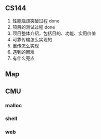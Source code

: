 ## CS144
1. 性能瓶颈突破过程 done
2. 项目的测试过程 done
3. 项目整体介绍，包括目的、功能、实用价值
4. 可靠传输怎么实现的
5. 重传怎么实现
6. 遇到的困难
7. 有什么亮点

## Map

## CMU

### malloc

### shell

### web
